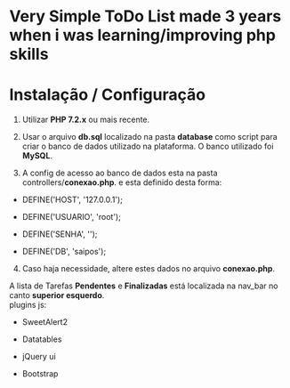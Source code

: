 # Very Simple ToDo List made 3 years when i was learning/improving php skills


# Instalação / Configuração


1. Utilizar **PHP 7.2.x** ou mais recente.

2. Usar o arquivo **db.sql** localizado na pasta **database** como script para criar o banco de dados utilizado na plataforma.
    O banco utilizado foi **MySQL**.

3. A config de acesso ao banco de dados esta na pasta controllers/**conexao.php**.
e esta definido desta forma:

* DEFINE('HOST', '127.0.0.1');

* DEFINE('USUARIO', 'root');

* DEFINE('SENHA', '');

* DEFINE('DB', 'saipos');

4. Caso haja necessidade, altere estes dados no arquivo **conexao.php**.

  
A lista de Tarefas **Pendentes** e **Finalizadas** está localizada na nav_bar no canto **superior esquerdo**.  
plugins js:  

* SweetAlert2

* Datatables

* jQuery ui

* Bootstrap
